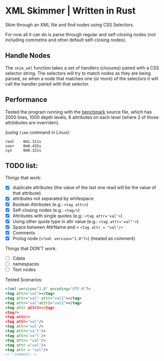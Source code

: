 # XML Skimmer | Written in Rust

Skim through an XML file and find nodes using CSS Selectors.

For now all it can do is parse through regular and self-closing nodes (not including commetns and other default self-closing nodes).

## Handle Nodes
The `skim_xml` function takes a set of handlers (closures) paired with a CSS selector string. The selectors will try to match nodes as they are being parsed, so when a node that matches one (or more) of the selectors it will call the handler paired with that selector.

## Performance
Tested the program running with the [benchmark](src/benchmark.xml) source file, which has 2000 lines, 1000 depth levels, 8 attributes on each level (where 2 of those attrbibutes are overriden). 

(using `time` command in Linux):
```
real    0m1.311s
user    0m0.435s
sys     0m0.151s
```

## TODO list:
Things that work:
 - [x] duplicate attributes (the value of the last one read will be the value of that attribute)
 - [x] attributes not separated by whitespace
 - [x] Boolean Attributes (e.g.: `<tag attr>`)
 - [x] Self-closing nodes (e.g.: `<tag/>`)
 - [x] Attributes with single quotes (e.g.: `<tag attr='val'>`)
 - [x] Using other quote type in attr value (e.g.: `<tag attr='val"'>`)
 - [x] Space between AttrName and = `<tag attr = "val"/>`
 - [x] Comments
 - [x] Prolog node (`<?xml version="1.0"?>`) (treated as comment)

Things that DON'T work:
 - [ ] Cdata
 - [ ] namespaces
 - [ ] Text nodes

Tested Scenarios:
```xml
<?xml version="1.0" encoding="UTF-8"?>
<tag attr="val"></tag>
<tag attr="val" attr="val2"></tag>
<tag attr="val"attr2="val2"></tag>
<tag attr attr2></tag>
<tag/>
<tag attr/>
<tag attr="val"/>
<tag attr='val'/>
<tag attr="va'l"/>
<tag attr='va"l'/>
<tag attr= "val"/>
<tag attr ="val"/>
<tag attr = "val"/>
<!--comment-->
```
